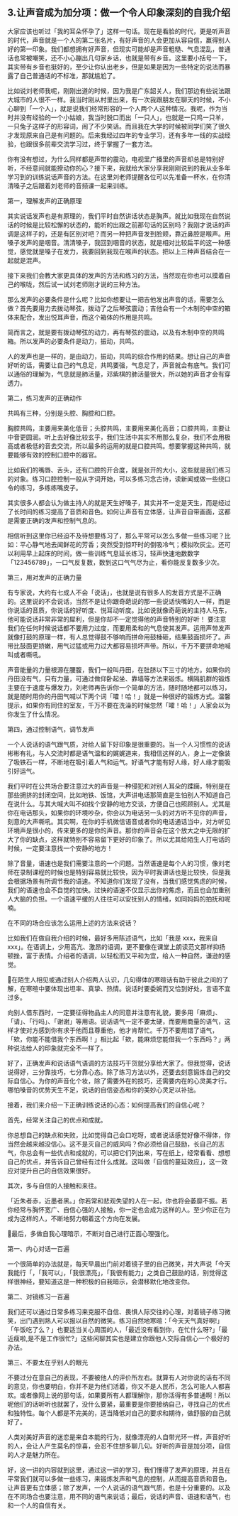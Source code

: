 ## 3.让声音成为加分项：做一个令人印象深刻的自我介绍
大家应该也听过「我的耳朵怀孕了」这样一句话。现在是看脸的时代，更是听声音的时代，声音就是一个人的第二张名片，有好声音的人会更加从容自信，赢得别人好的第一印象。我们都想拥有好声音，但现实可能却是声音粗糙、气息混乱，普通话也常被嘲笑，还不小心蹦出几句家乡话，也就是带有乡音。这里要小括号一下，其实带有乡音也挺好的，至少让你认出老乡，但是如果是因为一些特定的说法而暴露了自己普通话的不标准，那就尴尬了。


比如说刘老师我呢，刚刚出道的时候，因为我是广东韶关人，我们那边有些说法跟大城市的人很不一样。我当时刚从村里出来，有一次我跟朋友在聊天的时候，不小心聊到「一个人」，就是说我们经常形容的一个人两个人这种情况。我呢，作为当时并没有经验的一个小姑娘，我当时脱口而出「一只人」，也就是一只鸡一只羊，一只兔子这样子的形容词，闹了不少笑话。而且我在大学的时候被同学们笑了很久才发现原来自己是有问题的。后来我经过四年的专业学习，还有多年一线的实战经验，也跟很多前辈交流学习过，终于掌握了一套方法。


你有没有想过，为什么同样都是声带的震动，电视里广播里的声音却总是特别好听，不经意间就能撩动你的心？接下来，我就给大家分享我刚刚说到的我从业多年学习到的训练说话声音的方法。在这里刘老师提醒各位可以先准备一杯水，在你清清嗓子之后跟着刘老师的音频课一起来训练。


第一，理解发声的正确原理


其实说话发声也是有原理的，我们平时自然讲话状态是胸声。就比如我现在自然说话的时候是比较松懈的状态的，能听的出跟之前那句话的区别吗？我刚才说话的声调是这样子的，还是有区别对吧？而另一种把声音发到脸颊，靠近鼻腔是喉声。用嗓子发声的是咽音。清清嗓子，我回到咽音的状态，就是相对比较扁平的这一种感觉，感觉就是嗓子在发力，我要回到我现在喉声的状态。把以上三种声音结合在一起就是混声。


接下来我们会教大家更具体的发声的方法和练习的方法，当然现在你也可以摸着自己的喉咙，然后试一试刘老师刚才说的三种方法。


那么发声的必要条件是什么呢？比如你想要让一把吉他发出声音的话，需要怎么做？首先要用力去拨动琴弦，拨动了之后琴弦震动；吉他会有一个木制的中空的箱体来配合，发出悦耳声音，而这个箱体的作用是共鸣。


简而言之，就是要有拨动琴弦的动力，再有琴弦的震动，以及有木制中空的共鸣箱。所以发声的必要条件是动力，振动，共鸣。


人的发声也是一样的，是由动力，振动，共鸣的综合作用的结果。想让自己的声音好听的话，需要让自己的气息足，共鸣要强，气息足了，声音就会有底气。我们可以通俗的理解为，气息就是肺活量，邓紫棋的肺活量很大，所以她的声音才会有穿透力。


第二，练习发声的正确动作


共鸣有三种，分别是头腔、胸腔和口腔。


胸腔共鸣，主要用来美化低音；头腔共鸣，主要用来美化高音；口腔共鸣，主要让中音更圆润。听上去好像比较玄乎，我们生活中其实不用那么复杂，我们不会用极高或者极低的音去交流，所以最多的运用的就是口腔共鸣。想要掌握这种共鸣，就要能够有效的控制口腔中的器官。


比如我们的嘴唇、舌头，还有口腔的开合度，就是张开的大小，这些就是我们练习的对象。练习口腔控制一般从字词开始，可以多练习念古诗，读新闻或做一些绕口令的练习，多练练嘴皮子。


其实很多人都会认为做主持人的就是天生好嗓子，其实并不一定是天生，而是经过了长时间的练习提高了音质和音色。如何让声音有立体感，让声音自带画面，这都是需要正确的发声和控制气息的。


相信听到这里你已经迫不及待想要练习了，那么平常可以怎么多做一些练习呢？比如：平心静气地去闻鲜花的芳香；突然受到惊吓时的倒吸冷气；模拟吹灰尘。还可以利用早上起床的时间，做一些训练气息延长练习，轻声快速地数数字「123456789」，一口气反复数，数到这口气气尽为止，看你能反复数多少次。


第三，用对发声的正确力量


有专家说，大约有七成人不会「说话」，也就是说有很多人的发音方式是不正确的。这里说的不会说话，当然不是让你跟奇葩说的那一些说话快嘴的人一样，而是你说话的音质，你说话的好听度、悦耳动听度。比如说就像奇葩说的主持人马东，他可能说话非常非常的犀利，但是你却不一定觉得他的声音特别的好听！ 要注意我们在任何时候说话都不要用力过度，而要用柔和的气息使其发声。运用声带发声就像打鼓的原理一样，有人总觉得鼓不够响而拼命用鼓棰砸，结果鼓面损坏了。声带比鼓面更娇嫩，用气过猛或用力过大都容易损坏声带。所以，千万不要拼命地喊叫或者嘶吼。


声音能量的力量根源在腰腹，我们一般叫丹田，在肚脐以下三寸的地方。如果你的丹田没有气，只有力量，可通过做仰卧起坐、靠墙等方法来锻炼。横隔肌群的锻炼主要在于速度与爆发力，刘老师再告诉你一个简单的方法，随时随地都可以练习，就是随时用你的丹田气喊以下两个词「嚯！哈！」就是一种很好的锻炼方式。温馨提示，如果你有同住的室友，千万不要在洗澡的时候忽然「嚯！哈！」人家会以为你发生了什么情况。


第四，通过控制语气，调节发声


一个人说话的语气跟气质，对给人留下好印象是很重要的。当一个人习惯性的说话彬彬有礼，与人交流时都是语气温和的娓娓道来，我相信这样的人，身上一定像装了吸铁石一样，不断地在吸引着人气和运气。好语气才能有好人缘，好人缘才能吸引好运气。


我们平时在公共场合要注意过大的声音是一种侵犯和对别人耳朵的蹂躏，特别是在那些拥挤的封闭空间，比如地铁、饭馆，大声讲电话那简直是生怕别人不知道自己在说什么。与其大喊大叫不如找个安静的地方交谈，方便自己也照顾别人。尤其是你在电话那头，如果你的环境吵杂，你会以为电话另一头的对方听不见你的声音，刻意的大声嘶吼。其实啊，在你的手机微信语音或者你的电话通话当中，对方听见环境声是很小的，传来更多的是你的声音。那你的声音会在这个放大之中无限的扩大了你的缺点，这样就特别不容易留下更好的印象了。所以尤其给陌生人打电话的时候，一定要注意找一个安静的地方！


除了音量，语速也是我们需要注意的一个问题。当然语速是每个人的习惯，像刘老师在录制课程的时候也是特别容易就比较快，因为平时我讲话也是比较快，但是我会根据场景有所调节我的语速。不知道你们发现了没有，当我们感觉焦虑的时候，我们的语速也会不自觉的加快。过快的语速不仅显示出你的焦虑，而且也会加重别人大脑的负担。一个语速平缓的人往往可以安抚别人的情绪，如同妈妈的拍抚和呢喃。


在不同的场合应该怎么运用上述的方法来说话？


比如我们在做自我介绍的时候，最好多用陈述语气，比如「我是 xxx，我来自 xxx」。在语调上，少用高亢、激昂的语调，更不要像在课堂上朗读范文那样抑扬顿挫，富于表情。介绍者的语调，以轻松而又平和为宜，给人一种自然，谦逊的感觉。


在陌生人相见或通过别人介绍两人认识，几句得体的寒暄话有助于彼此之间的了解，在寒暄中要体现出坦率、真挚、热情。说话时要委婉而又恰到好处，言语不宜过多。


向别人借东西时，一定要征得物品主人的同意并注意有礼貌，要多用「麻烦」、「请」、「行吗」、「谢谢」等用语。说话语气一定不要太硬，而要用商量的语气，这样才使对方感到你有求于他而且尊重他，他才肯帮忙。千万不要用错了语气，「欸，你能不能借我个东西啊！」相比起「欸，能麻烦您能借我一个东西吗？」两种说法给人的印象就完全不一样了。


好了，正确发声和说话语气语调的方法技巧干货就分享给大家了。但我觉得，说话说得好，三分靠技巧，七分靠心态。除了练习方法以外，还要去刻意锻炼自己的交际自信心。为你的声音化个妆，除了需要外在的技巧，还需要内在的心灵美才行。哪怕嗓音的优势天生不足，说话的自信姿态和你的美妙心灵足以补拙。


接着，我们来介绍一下正确训练说话的心态：如何提高我们的自信心呢？


首先，经常关注自己的优点和成就。


你总想自己的缺点和失败，比如觉得自己会口吃呀，或者说话感觉好像不得体，你当然会越来越没信心。这不是灭自己的威风吗？你必须给自己鼓励，长自己的志气，你总会有一些优点和成就的，可以把它们列出来，写在纸上，经常看看、想想自己的优点，并告诉自己曾经有过什么成就。这叫做「自信的蔓延效应」，这一效应对提升自己的自信效果很好。


其次，多与自信的人接触和来往。


「近朱者赤，近墨者黑。」你若常和悲观失望的人在一起，你也将会萎靡不振。若你经常与胸怀宽广、自信心强的人接触，你一定也会成为这样的人。至少你正在为成为这样的人，不断地努力朝着这个方向在发展。


最后，多做自我心理暗示，不断对自己进行正面心理强化。


第一、内心对话一百遍


一个很简单的办法就是，每天早晨出门前对着镜子里的自己微笑，并大声说「今天我能行「，「我可以」，「我很漂亮」，「我很有能力」之类自己鼓励的话，别觉得这样很神经，要知道这是一种积极的自我暗示，会潜移默化地改变你。


第二、对镜练习一百遍


我们还可以通过日常多练习来克服不自信、畏惧人际交往的心理，对着镜子练习微笑，出门遇到熟人可以报以自然的微笑。练习自然地寒暄：「今天天气真好啊!」「午饭吃了么？」也要适当关心周围的人，「最近没有看到你，在忙什么呀?」「最近瘦啦,是不是工作很忙?」这些闲聊其实也是建立你跟他人交际自信心一个极好的办法。


第三、不要太在乎别人的眼光


不要过分在意自己的表现，不要被他人的评价所左右。就算有人对你说的话有不同的意见，你也要明白，你并不是为他们活着，你又不是人民币，怎么可能人人都喜欢。或者像网上说的那句话，如果要所有人都理解你，那你活得有多普通啊！所以呢他们的话听听也就罢了，没什么要紧，最重要是你要接纳自己，寻找自己的优点和独特性。每个人都是不完美的，适当降低对自己的要求和期待，做舒服的自己就好了。


人类对美好声音的迷恋是来自本能的行为，就像漂亮的人自带光环一样，声音好听的人，会让人产生莫名的惊喜，会忍不住想多聊几句。好听的声音是加分项，自信的人才是魅力所在。


好，这一讲的内容就到这里，通过这一讲的学习，我们懂得了发声的原理，并且在平常我们就可以多做一些练习，来锻炼发声和气息的控制，从而提高音质和音色，让声音更有立体感；除了发声，一个人说话的语气跟气质，也是十分重要的。以及在不同场合也要注意，用不同的语气来说话；最后，说话的声音、语速和语气，也和一个人的自信有关。

